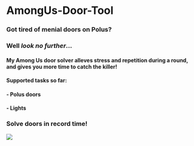 # AmongUs-Door-Tool
### Got tired of menial doors on Polus?

### Well *look no further*...


#### My Among Us door solver alleves stress and repetition during a round, and gives you more time to catch the killer!

#### Supported tasks so far:
#### - Polus doors
#### - Lights


### Solve doors in record time!
![](example.gif)

